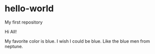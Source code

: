 # hello-world
My first repository

Hi  All!

My favorite color is blue. 
I wish I could be blue.
Like the blue men from neptune.
